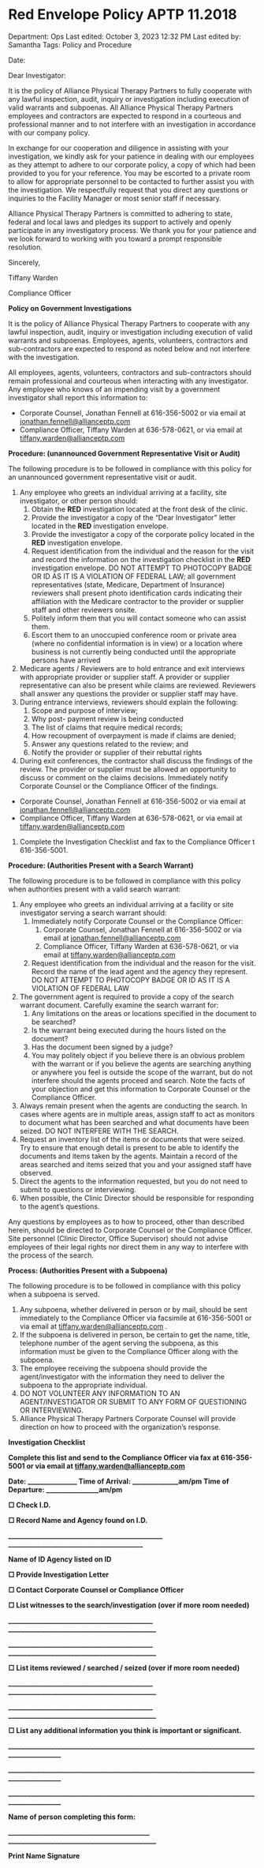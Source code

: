 # Red Envelope Policy APTP 11.2018

Department: Ops
Last edited: October 3, 2023 12:32 PM
Last edited by: Samantha
Tags: Policy and Procedure

Date:

Dear Investigator:

It is the policy of Alliance Physical Therapy Partners to fully cooperate with any lawful inspection, audit, inquiry or investigation including execution of valid warrants and subpoenas. All Alliance Physical Therapy Partners employees and contractors are expected to respond in a courteous and professional manner and to not interfere with an investigation in accordance with our company policy.

In exchange for our cooperation and diligence in assisting with your investigation, we kindly ask for your patience in dealing with our employees as they attempt to adhere to our corporate policy, a copy of which had been provided to you for your reference. You may be escorted to a private room to allow for appropriate personnel to be contacted to further assist you with the investigation. We respectfully request that you direct any questions or inquiries to the Facility Manager or most senior staff if necessary.

Alliance Physical Therapy Partners is committed to adhering to state, federal and local laws and pledges its support to actively and openly participate in any investigatory process. We thank you for your patience and we look forward to working with you toward a prompt responsible resolution.

Sincerely,

Tiffany Warden

Compliance Officer

**Policy on Government Investigations**

It is the policy of Alliance Physical Therapy Partners to cooperate with any lawful inspection, audit, inquiry or investigation including execution of valid warrants and subpoenas. Employees, agents, volunteers, contractors and sub-contractors are expected to respond as noted below and not interfere with the investigation.

All employees, agents, volunteers, contractors and sub-contractors should remain professional and courteous when interacting with any investigator. Any employee who knows of an impending visit by a government investigator shall report this information to:

- Corporate Counsel, Jonathan Fennell at 616-356-5002 or via email at [jonathan.fennell@allianceptp.com](mailto:jonathan.fennell@allianceptp.com)
- Compliance Officer, Tiffany Warden at 636-578-0621, or via email at [tiffany.warden@allianceptp.com](mailto:tiffany.warden@allianceptp.com)

**Procedure: (unannounced Government Representative Visit or Audit)**

The following procedure is to be followed in compliance with this policy for an unannounced government representative visit or audit.

1. Any employee who greets an individual arriving at a facility, site investigator, or other person should:
    1. Obtain the **RED** investigation located at the front desk of the clinic.
    2. Provide the investigator a copy of the “Dear Investigator” letter located in the **RED** investigation envelope.
    3. Provide the investigator a copy of the corporate policy located in the **RED** investigation envelope.
    4. Request identification from the individual and the reason for the visit and record the information on the investigation checklist in the **RED** investigation envelope. DO NOT ATTEMPT TO PHOTOCOPY BADGE OR ID AS IT IS A VIOLATION OF FEDERAL LAW; all government representatives (state, Medicare, Department of Insurance) reviewers shall present photo identification cards indicating their affiliation with the Medicare contractor to the provider or supplier staff and other reviewers onsite.
    5. Politely inform them that you will contact someone who can assist them.
    6. Escort them to an unoccupied conference room or private area (where no confidential information is in view) or a location where business is not currently being conducted until the appropriate persons have arrived
2. Medicare agents / Reviewers are to hold entrance and exit interviews with appropriate provider or supplier staff. A provider or supplier representative can also be present while claims are reviewed. Reviewers shall answer any questions the provider or supplier staff may have.
3. During entrance interviews, reviewers should explain the following:
    1. Scope and purpose of interview;
    2. Why post- payment review is being conducted
    3. The list of claims that require medical records;
    4. How recoupment of overpayment is made if claims are denied;
    5. Answer any questions related to the review; and
    6. Notify the provider or supplier of their rebuttal rights
4. During exit conferences, the contractor shall discuss the findings of the review. The provider or supplier must be allowed an opportunity to discuss or comment on the claims decisions. Immediately notify Corporate Counsel or the Compliance Officer of the findings.
- Corporate Counsel, Jonathan Fennell at 616-356-5002 or via email at [jonathan.fennell@allianceptp.com](mailto:jonathan.fennell@allianceptp.com)
- Compliance Officer, Tiffany Warden at 636-578-0621, or via email at [tiffany.warden@allianceptp.com](mailto:tiffany.warden@allianceptp.com)
1. Complete the Investigation Checklist and fax to the Compliance Officer t 616-356-5001.

**Procedure: (Authorities Present with a Search Warrant)**

The following procedure is to be followed in compliance with this policy when authorities present with a valid search warrant:

1. Any employee who greets an individual arriving at a facility or site investigator serving a search warrant should:
    1. Immediately notify Corporate Counsel or the Compliance Officer:
        1. Corporate Counsel, Jonathan Fennell at 616-356-5002 or via email at [jonathan.fennell@allianceptp.com](mailto:jonathan.fennell@allianceptp.com)
        2. Compliance Officer, Tiffany Warden at 636-578-0621, or via email at [tiffany.warden@allianceptp.com](mailto:tiffany.warden@allianceptp.com)
    2. Request identification from the individual and the reason for the visit. Record the name of the lead agent and the agency they represent. DO NOT ATTEMPT TO PHOTOCOPY BADGE OR ID AS IT IS A VIOLATION OF FEDERAL LAW
2. The government agent is required to provide a copy of the search warrant document. Carefully examine the search warrant for:
    1. Any limitations on the areas or locations specified in the document to be searched?
    2. Is the warrant being executed during the hours listed on the document?
    3. Has the document been signed by a judge?
    4. You may politely object if you believe there is an obvious problem with the warrant or if you believe the agents are searching anything or anywhere you feel is outside the scope of the warrant, but do not interfere should the agents proceed and search. Note the facts of your objection and get this information to Corporate Counsel or the Compliance Officer.
3. Always remain present when the agents are conducting the search. In cases where agents are in multiple areas, assign staff to act as monitors to document what has been searched and what documents have been seized. DO NOT INTERFERE WITH THE SEARCH.
4. Request an inventory list of the items or documents that were seized. Try to ensure that enough detail is present to be able to identify the documents and items taken by the agents. Maintain a record of the areas searched and items seized that you and your assigned staff have observed.
5. Direct the agents to the information requested, but you do not need to submit to questions or interviewing.
6. When possible, the Clinic Director should be responsible for responding to the agent’s questions.

Any questions by employees as to how to proceed, other than described herein, should be directed to Corporate Counsel or the Compliance Officer. Site personnel (Clinic Director, Office Supervisor) should not advise employees of their legal rights nor direct them in any way to interfere with the process of the search.

**Process: (Authorities Present with a Subpoena)**

The following procedure is to be followed in compliance with this policy when a subpoena is served.

1. Any subpoena, whether delivered in person or by mail, should be sent immediately to the Compliance Officer via facsimile at 616-356-5001 or via email at [tiffany.warden@allianceptp.com](mailto:tiffany.warden@allianceptp.com) .
2. If the subpoena is delivered in person, be certain to get the name, title, telephone number of the agent serving the subpoena, as this information must be given to the Compliance Officer along with the subpoena.
3. The employee receiving the subpoena should provide the agent/investigator with the information they need to deliver the subpoena to the appropriate individual.
4. DO NOT VOLUNTEER ANY INFORMATION TO AN AGENT/INVESTIGATOR OR SUBMIT TO ANY FORM OF QUESTIONING OR INTERVIEWING.
5. Alliance Physical Therapy Partners Corporate Counsel will provide direction on how to proceed with the organization’s response.

**Investigation Checklist**

**Complete this list and send to the Compliance Officer via fax at 616-356-5001 or via email at [tiffany.warden@allianceptp.com](mailto:tiffany.warden@allianceptp.com)**

**Date: _______________ Time of Arrival: ______________am/pm Time of Departure: ________________am/pm**

**□ Check I.D.**

**□ Record Name and Agency found on I.D.**

**_______________________________________________ _________________________________________**

**Name of ID Agency listed on ID**

**□ Provide Investigation Letter**

**□ Contact Corporate Counsel or Compliance Officer**

**□ List witnesses to the search/investigation (over if more room needed)**

**____________________________________________ _____________________________________________**

**____________________________________________ _____________________________________________**

**□ List items reviewed / searched / seized (over if more room needed)**

**____________________________________________ _____________________________________________**

**____________________________________________ _____________________________________________**

**□ List any additional information you think is important or significant.**

**___________________________________________________________________________________________**

**___________________________________________________________________________________________**

**___________________________________________________________________________________________**

**Name of person completing this form:**

**___________________________________________ _____________________________________________**

**Print Name Signature**